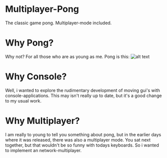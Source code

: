 # Multiplayer-Pong
The classic game pong. Multiplayer-mode included.

# Why Pong?
Why not? For all those who are as young as me. Pong is this:
![alt text](https://upload.wikimedia.org/wikipedia/commons/f/f8/Pong.png)

# Why Console?
Well, i wanted to explore the rudimentary development of moving gui's with console-applications.
This may isn't really up to date, but it's a good change to my usual work. 

# Why Multiplayer?
I am really to young to tell you something about pong, but in the earlier days where it was released, there was also a multiplayer mode. 
You sat next together, but that wouldn't be so funny with todays keyboards. So i wanted to implement an network-multiplayer. 

